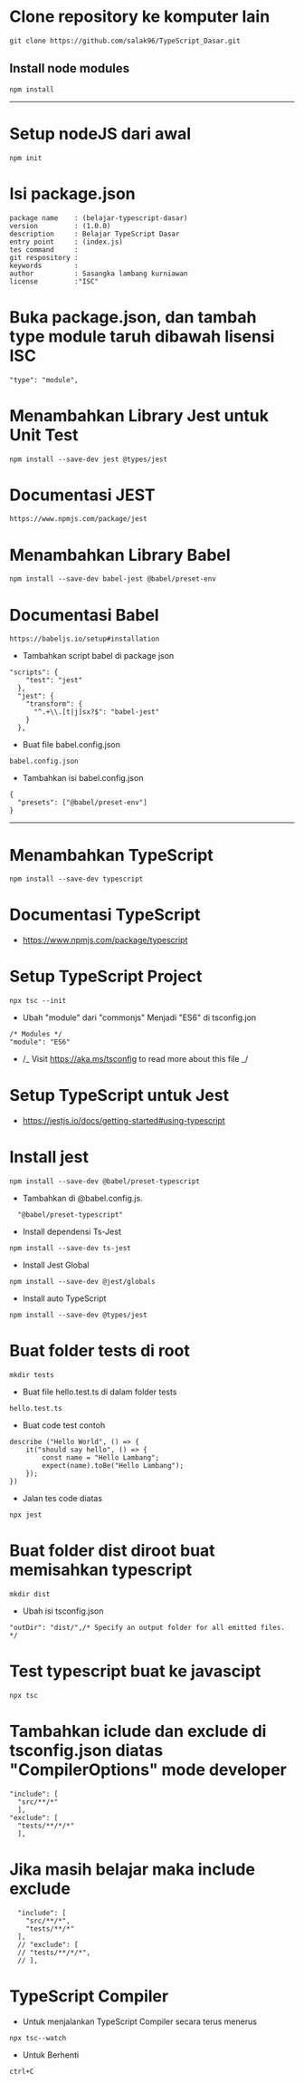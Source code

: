 # Clone repository ke komputer lain

```
git clone https://github.com/salak96/TypeScript_Dasar.git
```

## Install node modules

```
npm install
```

---

# Setup nodeJS dari awal

```
npm init
```

# Isi package.json

```
package name    : (belajar-typescript-dasar)
version         : (1.0.0)
description     : Belajar TypeScript Dasar
entry point     : (index.js)
tes command     :
git respository :
keywords        :
author          : Sasangka lambang kurniawan
license         :"ISC"
```

# Buka package.json, dan tambah type module taruh dibawah lisensi ISC

```
"type": "module",
```

# Menambahkan Library Jest untuk Unit Test

```
npm install --save-dev jest @types/jest
```

# Documentasi JEST

```
https://www.npmjs.com/package/jest
```

# Menambahkan Library Babel

```
npm install --save-dev babel-jest @babel/preset-env
```

# Documentasi Babel

```
https://babeljs.io/setup#installation
```

-   Tambahkan script babel di package json

```
"scripts": {
    "test": "jest"
  },
  "jest": {
    "transform": {
      "^.+\\.[t|j]sx?$": "babel-jest"
    }
  },
```

-   Buat file babel.config.json

```
babel.config.json
```

-   Tambahkan isi babel.config.json

```
{
  "presets": ["@babel/preset-env"]
}
```

---

# Menambahkan TypeScript

```
npm install --save-dev typescript
```

# Documentasi TypeScript

-   https://www.npmjs.com/package/typescript

# Setup TypeScript Project

```
npx tsc --init
```

-   Ubah "module" dari "commonjs" Menjadi "ES6" di tsconfig.jon

```
/* Modules */
"module": "ES6"
```

-   /_ Visit https://aka.ms/tsconfig to read more about this file _/

# Setup TypeScript untuk Jest

-   https://jestjs.io/docs/getting-started#using-typescript

# Install jest

```
npm install --save-dev @babel/preset-typescript
```

-   Tambahkan di @babel.config.js.

```
  "@babel/preset-typescript"
```

-   Install dependensi Ts-Jest

```
npm install --save-dev ts-jest
```

-   Install Jest Global

```
npm install --save-dev @jest/globals
```

-   Install auto TypeScript

```
npm install --save-dev @types/jest
```

# Buat folder tests di root

```
mkdir tests
```

-   Buat file hello.test.ts di dalam folder tests

```
hello.test.ts
```

-   Buat code test contoh

```
describe ("Hello World", () => {
    it("should say hello", () => {
        const name = "Hello Lambang";
        expect(name).toBe("Hello Lambang");
    });
})
```

-   Jalan tes code diatas

```
npx jest
```

# Buat folder dist diroot buat memisahkan typescript

```
mkdir dist
```

-   Ubah isi tsconfig.json

```
"outDir": "dist/",/* Specify an output folder for all emitted files. */
```

# Test typescript buat ke javascipt

```
npx tsc
```

# Tambahkan iclude dan exclude di tsconfig.json diatas "CompilerOptions" mode developer

```
"include": [
  "src/**/*"
  ],
"exclude": [
  "tests/**/*/*"
  ],
```

# Jika masih belajar maka include exclude

```
  "include": [
    "src/**/*",
    "tests/**/*"
  ],
  // "exclude": [
  // "tests/**/*/*",
  // ],
```

# TypeScript Compiler

-   Untuk menjalankan TypeScript Compiler secara terus menerus

```
npx tsc--watch
```

-   Untuk Berhenti

```
ctrl+C
```
